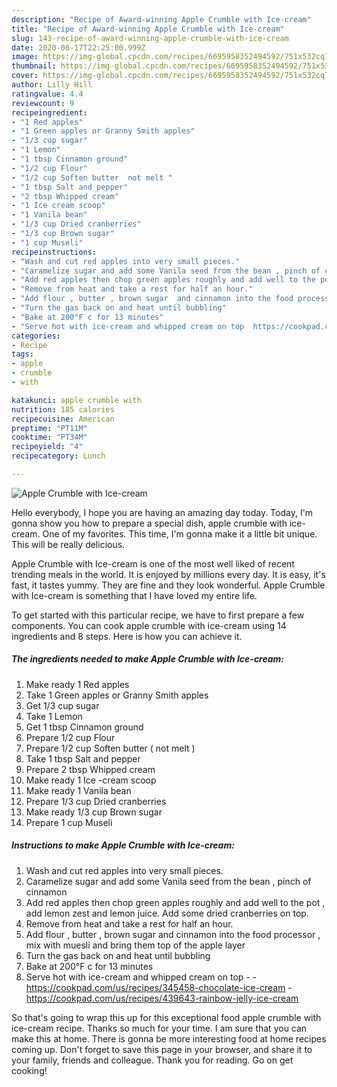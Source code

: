 ```yaml
---
description: "Recipe of Award-winning Apple Crumble with Ice-cream"
title: "Recipe of Award-winning Apple Crumble with Ice-cream"
slug: 143-recipe-of-award-winning-apple-crumble-with-ice-cream
date: 2020-06-17T22:25:00.999Z
image: https://img-global.cpcdn.com/recipes/6695958352494592/751x532cq70/apple-crumble-with-ice-cream-recipe-main-photo.jpg
thumbnail: https://img-global.cpcdn.com/recipes/6695958352494592/751x532cq70/apple-crumble-with-ice-cream-recipe-main-photo.jpg
cover: https://img-global.cpcdn.com/recipes/6695958352494592/751x532cq70/apple-crumble-with-ice-cream-recipe-main-photo.jpg
author: Lilly Hill
ratingvalue: 4.4
reviewcount: 9
recipeingredient:
- "1 Red apples"
- "1 Green apples or Granny Smith apples"
- "1/3 cup sugar"
- "1 Lemon"
- "1 tbsp Cinnamon ground"
- "1/2 cup Flour"
- "1/2 cup Soften butter  not melt "
- "1 tbsp Salt and pepper"
- "2 tbsp Whipped cream"
- "1 Ice cream scoop"
- "1 Vanila bean"
- "1/3 cup Dried cranberries"
- "1/3 cup Brown sugar"
- "1 cup Museli"
recipeinstructions:
- "Wash and cut red apples into very small pieces."
- "Caramelize sugar and add some Vanila seed from the bean , pinch of cinnamon"
- "Add red apples then chop green apples roughly and add well to the pot , add lemon zest and lemon juice. Add some dried cranberries on top."
- "Remove from heat and take a rest for half an hour."
- "Add flour , butter , brown sugar  and cinnamon into the food processor , mix with muesli and bring them top of the apple layer"
- "Turn the gas back on and heat until bubbling"
- "Bake at 200°F c for 13 minutes"
- "Serve hot with ice-cream and whipped cream on top  https://cookpad.com/us/recipes/345458-chocolate-ice-cream https://cookpad.com/us/recipes/439643-rainbow-jelly-ice-cream"
categories:
- Recipe
tags:
- apple
- crumble
- with

katakunci: apple crumble with 
nutrition: 185 calories
recipecuisine: American
preptime: "PT11M"
cooktime: "PT34M"
recipeyield: "4"
recipecategory: Lunch

---
```



![Apple Crumble with Ice-cream](https://img-global.cpcdn.com/recipes/6695958352494592/751x532cq70/apple-crumble-with-ice-cream-recipe-main-photo.jpg)

Hello everybody, I hope you are having an amazing day today. Today, I'm gonna show you how to prepare a special dish, apple crumble with ice-cream. One of my favorites. This time, I'm gonna make it a little bit unique. This will be really delicious.



Apple Crumble with Ice-cream is one of the most well liked of recent trending meals in the world. It is enjoyed by millions every day. It is easy, it's fast, it tastes yummy. They are fine and they look wonderful. Apple Crumble with Ice-cream is something that I have loved my entire life.


To get started with this particular recipe, we have to first prepare a few components. You can cook apple crumble with ice-cream using 14 ingredients and 8 steps. Here is how you can achieve it.

##### The ingredients needed to make Apple Crumble with Ice-cream:

1. Make ready 1 Red apples
1. Take 1 Green apples or Granny Smith apples
1. Get 1/3 cup sugar
1. Take 1 Lemon
1. Get 1 tbsp Cinnamon ground
1. Prepare 1/2 cup Flour
1. Prepare 1/2 cup Soften butter ( not melt )
1. Take 1 tbsp Salt and pepper
1. Prepare 2 tbsp Whipped cream
1. Make ready 1 Ice -cream scoop
1. Make ready 1 Vanila bean
1. Prepare 1/3 cup Dried cranberries
1. Make ready 1/3 cup Brown sugar
1. Prepare 1 cup Museli




##### Instructions to make Apple Crumble with Ice-cream:

1. Wash and cut red apples into very small pieces.
1. Caramelize sugar and add some Vanila seed from the bean , pinch of cinnamon
1. Add red apples then chop green apples roughly and add well to the pot , add lemon zest and lemon juice. Add some dried cranberries on top.
1. Remove from heat and take a rest for half an hour.
1. Add flour , butter , brown sugar  and cinnamon into the food processor , mix with muesli and bring them top of the apple layer
1. Turn the gas back on and heat until bubbling
1. Bake at 200°F c for 13 minutes
1. Serve hot with ice-cream and whipped cream on top -  - https://cookpad.com/us/recipes/345458-chocolate-ice-cream - https://cookpad.com/us/recipes/439643-rainbow-jelly-ice-cream




So that's going to wrap this up for this exceptional food apple crumble with ice-cream recipe. Thanks so much for your time. I am sure that you can make this at home. There is gonna be more interesting food at home recipes coming up. Don't forget to save this page in your browser, and share it to your family, friends and colleague. Thank you for reading. Go on get cooking!
